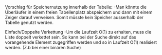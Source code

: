 Vorschlag für Speichernutzung innerhalb der Tabelle:
-Man könnte die Überläufer in einem freien Tabellenplatz abspeichern und dann
mit einem Zeiger darauf verweisen. Somit müsste kein Speicher ausserhalb der Tabelle genutzt werden.

Einfach/Doppelte Verkettung
-Um die Laufzeit O(1) zu erhalten, muss die Liste doppelt verkettet sein. So
kann bei der Suche direkt auf das vorangehende Element zugegriffen werden und
so in Laufzeit O(1) realisiert werden. (Z.b bei einer binären Suche)
